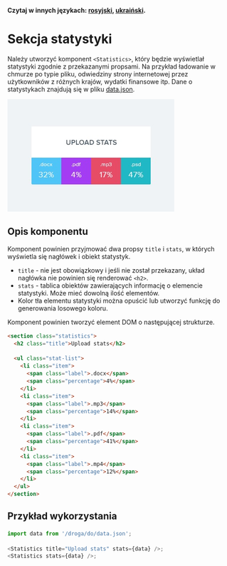 **Czytaj w innych językach: [rosyjski](README.md), [ukraiński](README.ua.md).**

# Sekcja statystyki

Należy utworzyć komponent `<Statistics>`, który będzie wyświetlał statystyki zgodnie z przekazanymi propsami. Na przykład ładowanie w chmurze po typie pliku, odwiedziny strony internetowej przez użytkowników z różnych krajów, wydatki finansowe itp. Dane o statystykach znajdują się w pliku [data.json](./data.json).

![Preview komponentu Statistics](./preview.jpg)

## Opis komponentu

Komponent powinien przyjmować dwa propsy `title` i `stats`, w których wyświetla się nagłówek i obiekt statystyk.

- `title` - nie jest obowiązkowy i jeśli nie został przekazany, układ nagłówka nie powinien się renderować `<h2>`. 
- `stats` - tablica obiektów zawierających informację o elemencie statystyki. Może mieć dowolną ilość elementów.
- Kolor tła elementu statystyki można opuścić lub utworzyć funkcję do generowania losowego koloru.

Komponent powinien tworzyć element DOM o następującej strukturze.

```html
<section class="statistics">
  <h2 class="title">Upload stats</h2>

  <ul class="stat-list">
    <li class="item">
      <span class="label">.docx</span>
      <span class="percentage">4%</span>
    </li>
    <li class="item">
      <span class="label">.mp3</span>
      <span class="percentage">14%</span>
    </li>
    <li class="item">
      <span class="label">.pdf</span>
      <span class="percentage">41%</span>
    </li>
    <li class="item">
      <span class="label">.mp4</span>
      <span class="percentage">12%</span>
    </li>
  </ul>
</section>
```

## Przykład wykorzystania

```js
import data from '/droga/do/data.json';

<Statistics title="Upload stats" stats={data} />;
<Statistics stats={data} />;
```
